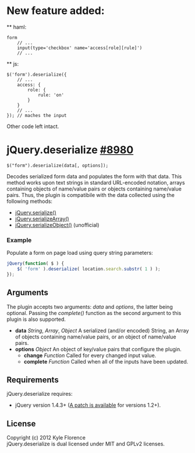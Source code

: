 
# New feature added:

** haml:

	form
		// ...
		input(type='checkbox' name='access[role][rule]')
		// ...

** js:

	$('form').deserialize({
		// ...
		access: {
			role: {
				rule: 'on'
			}
		}
		// ...
	}); // maches the input

Other code left intact.

# jQuery.deserialize [#8980](http://bugs.jquery.com/ticket/8980)

    $("form").deserialize(data[, options]);

Decodes serialized form data and populates the form with that data. This method works upon text strings in standard URL-encoded notation, arrays containing objects of name/value pairs or objects containing name/value pairs. Thus, the plugin is compatibile with the data collected using the following methods:

* [jQuery.serialize()](http://api.jquery.com/serialize)
* [jQuery.serializeArray()](http://api.jquery.com/serializeArray)
* [jQuery.serializeObject()](http://benalman.com/projects/jquery-misc-plugins/#serializeobject) (unofficial)

### Example

Populate a form on page load using query string parameters:

```javascript
jQuery(function( $ ) {
    $( 'form' ).deserialize( location.search.substr( 1 ) );
});
```

## Arguments

The plugin accepts two arguments: _data_ and _options_, the latter being optional. Passing the _complete()_ function as the second argument to this plugin is also supported.

* **data** _String_, _Array_, _Object_ A serialized (and/or encoded) String, an Array of objects containing name/value pairs, or an object of name/value pairs.
* **options** _Object_ An object of key/value pairs that configure the plugin.
    *    **change** _Function_ Called for every changed input value.
    *    **complete** _Function_ Called when all of the inputs have been updated.

## Requirements

jQuery.deserialize requires:

* jQuery version 1.4.3+ ([A patch is available](https://github.com/kflorence/misc-js/raw/master/jquery/patches/jquery.type-patch.js) for versions 1.2+).

## License

Copyright (c) 2012 Kyle Florence  
jQuery.deserialize is dual licensed under MIT and GPLv2 licenses.
